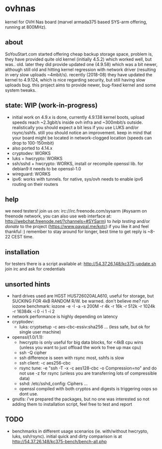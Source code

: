 # ovhnas
kernel for OVH Nas board (marvel armada375 based SYS-arm offering, running at 800MHz).

## about
SoYouStart.com started offering cheap backup storage space, problem is, they have provided quite old kernel (initially 4.5.2) which worked well, but was.. old. later they did provide updated one (4.9.58) which was a bit newer, although still old and hitting kernel regression with network driver (resulting in very slow uploads ~4mbit/s). recently (2018-08) they have updated the kernel to 4.9.124, which is nice regarding security, but still having slow uploads bug. this project aims to provide newer, bug-fixed kernel and some system tweaks.

## state: WIP (work-in-progress)
- initial work on 4.9.x is done, currently 4.9.138 kernel boots, upload speeds reach ~2.3gbit/s inside ovh infra and ~300mbit/s outside. realistically you should expect a bit less if you use LUKS and/or rsync/sshfs. still you should notice an improvement. keep in mind that your board might be located in network-clogged location (speeds can drop to 100-150mbit)
- also ported to 4.14.x
- cryptodev: WORKS
- luks + hwcrypto: WORKS
- ssh/sshd + hwcrypto: WORKS, install or recompile openssl lib. for debian9 it needs to be openssl-1.0
- wireguard: WORKS
- ipv6: works with tunnels. for native, sys/ovh needs to enable ipv6 routing on their routers

## help
we need testers! join us on: irc://irc.freenode.com/sysarm (#sysarm on freenode network, you can also use web interface at: http://webchat.freenode.net/?channels=#SYSarm) to _help testing_ and/or _donate_ to the project (https://www.paypal.me/kotc) if you like it and feel thankful :) remember to stay around for longer, best time to get reply is ~8-22 CEST time.

## installation
for testers there is a script available at: http://54.37.26.148/kc375-update.sh join irc and ask for credentials

## unsorted hints
- hard drives used are HGST HUS726020ALA610, useful for storage, but SUCKING FOR 4kB RANDOM R/W. be warned. don't believe me? run iozone benchmark: iozone -e -I -a -s 200M -r 4k -r 16k -r 512k -r 1024k -r 16384k -i 0 -i 1 -i 2
- network performance is highly depending on latency
- cryptodev:
  - luks: cryptsetup -c aes-cbc-essiv:sha256 ... (less safe, but ok for single user machine)
- openssl(1.0/1.1):
  - hwcrypto is only useful for big data blocks, for <4kB cpu wins (unless you want to just offload the work to free up max cpu)
  - ssh -Q cipher
  - ssh difference is seen with rsync most, sshfs is slow
  - ssh client: -c aes256-cbc
  - rsync tune: -e "ssh -T -x -c aes128-cbc -o Compression=no" and do not use -z for rsync
  (unless you are transferring lots of compressible data)
  - sshd: /etc/sshd_config: Ciphers ...
  - openssl compiled with both cryptos and digests is triggering oops so dont use.
- gnutls: i've prepared the packages, but no one was interested so not adding them to installation script, feel free to test and report

## TODO
- benchmarks in different usage scenarios (ie. with/without hwcrypto, luks, ssh/rsync). initial quick and dirty comparison is at http://54.37.26.148/kc375-bench/bench-all.php

